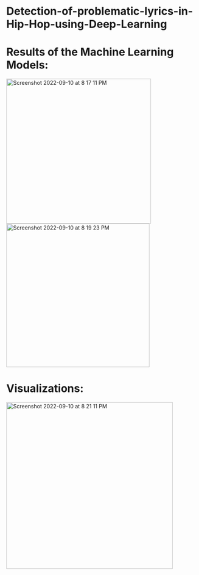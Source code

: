 # Detection-of-problematic-lyrics-in-Hip-Hop-using-Deep-Learning



# Results of the Machine Learning Models: 

<img width="380" alt="Screenshot 2022-09-10 at 8 17 11 PM" src="https://user-images.githubusercontent.com/43824694/189506156-e8388097-ffc3-4173-bdb8-2c644ca3e731.png">
<img width="376" alt="Screenshot 2022-09-10 at 8 19 23 PM" src="https://user-images.githubusercontent.com/43824694/189506186-2bc105f0-75fa-4397-bf9f-b1783a097d48.png">


# Visualizations:

<img width="437" alt="Screenshot 2022-09-10 at 8 21 11 PM" src="https://user-images.githubusercontent.com/43824694/189506209-42f94670-787f-492c-8faa-e858484090a8.png">
